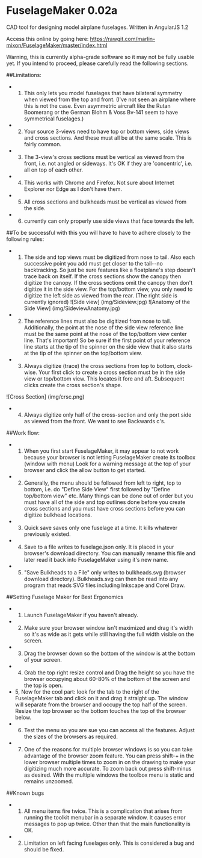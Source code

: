 # FuselageMaker 0.02a
CAD tool for designing model airplane fuselages. Written in AngularJS 1.2

Access this online by going here: https://rawgit.com/marlin-mixon/FuselageMaker/master/index.html

Warning, this is currently alpha-grade software so it may not be fully usable yet.  If you intend to proceed, please carefully read the following sections.

##Limitations:
- 1. This only lets you model fuselages that have bilateral symmetry when viewed from the top and front.  (I've not seen an airplane where this is not the case. Even asymmetric aircraft like the Rutan Boomerang or the German Blohm & Voss Bv-141 seem to have symmetrical fuselages.)
- 2. Your source 3-views need to have top or bottom views, side views and cross sections. And these must all be at the same scale.  This is fairly common.
- 3. The 3-view's cross sections must be vertical as viewed from the front, i.e. not angled or sideways.  It's OK if they are 'concentric', i.e. all on top of each other.  
- 4. This works with Chrome and Firefox. Not sure about Internet Explorer nor Edge as I don't have them.
- 5. All cross sections and bulkheads must be vertical as viewed from the side.
- 6. currently can only properly use side views that face towards the left.  

##To be successful with this you will have to have to adhere closely to the following rules:

- 1. The side and top views must be digitized from nose to tail. Also each successive point you add must get closer to the tail--no backtracking.  So just be sure features like a floatplane's step doesn't trace back on itself.  If the cross sections show the canopy then digitize the canopy.  If the cross sections omit the canopy then don't digitize it in the side view. For the top/bottom view, you only need to digitize the left side as viewed from the rear. (The right side is currently ignored)
![Side view] (img/Sideview.jpg)
![Anatomy of the Side View] (img/SideviewAnatomy.jpg)
- 2. The reference lines must also be digitized from nose to tail. Additionally, the point at the nose of the side view reference line must be the same point at the nose of the top/bottom view center line.  That's important! So be sure if the first point of your reference line starts at the tip of the spinner on the side view that it also starts at the tip of the spinner on the top/bottom view.
- 3. Always digitize (trace) the cross sections from top to bottom, clock-wise.  Your first click to create a cross section must be in the side view or top/bottom view.  This locates it fore and aft.  Subsequent clicks create the cross section's shape.

![Cross Section] (img/crsc.png)

- 4. Always digitize only half of the cross-section and only the port side as viewed from the front.  We want to see Backwards c's.

##Work flow:
- 1. When you first start FuselageMaker, it may appear to not work because your browser is not letting FuselageMaker create its toolbox (window with menu)  Look for a warning message at the top of your browser and click the allow button to get started.
- 2. Generally, the menu should be followed from left to right, top to bottom, i.e. do "Define Side View" first followed by "Define top/bottom view" etc.  Many things can be done out of order but you must have all of the side and top outlines done before you create cross sections and you must have cross sections before you can digitize bulkhead locations.
- 3. Quick save saves only one fuselage at a time.  It kills whatever previously existed.
- 4. Save to a file writes to fuselage.json only. It is placed in your browser's download directory.  You can manually rename this file and later read it back into FuselageMaker using it's new name.
- 5. "Save Bulkheads to a File" only writes to bulkheads.svg (browser download directory).  Bulkheads.svg can then be read into any program that reads SVG files including Inkscape and Corel Draw.

##Setting Fuselage Maker for Best Ergonomics
- 1. Launch FuselageMaker if you haven't already.
- 2. Make sure your browser window isn't maximized and drag it's width so it's as wide as it gets while still having the full width visible on the screen.
- 3. Drag the browser down so the bottom of the window is at the bottom of your screen.
- 4. Grab the top right resize control and Drag the height so you have the browser occupying about 60-80% of the bottom of the screen and the top is open.
- 5, Now for the cool part: look for the tab to the right of the FuselageMaker tab and click on it and drag it straight up.  The window will separate from the browser and occupy the top half of the screen.  Resize the top browser so the bottom touches the top of the browser below.
- 6. Test the menu so you are sue you can access all the features.  Adjust the sizes of the browsers as required.
- 7. One of the reasons for multiple browser windows is so you can take advantage of the browser zoom feature.  You can press shift-+ in the lower browser multiple times to zoom in on the drawing to make your digitizing much more accurate.  To zoom back out press shift-minus as desired.  With the multiple windows the toolbox menu is static and remains unzoomed.

##Known bugs
- 1. All menu items fire twice.  This is a complication that arises from running the toolkit menubar in a separate window.  It causes error messages to pop up twice.  Other than that the main functionality is OK.
- 2. Limitation on left facing fuselages only.  This is considered a bug and should be fixed.
